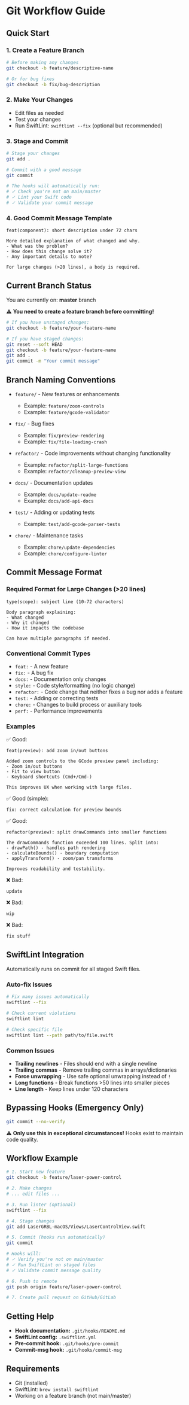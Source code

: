 # Git Workflow Guide

## Quick Start

### 1. Create a Feature Branch
```bash
# Before making any changes
git checkout -b feature/descriptive-name

# Or for bug fixes
git checkout -b fix/bug-description
```

### 2. Make Your Changes
- Edit files as needed
- Test your changes
- Run SwiftLint: `swiftlint --fix` (optional but recommended)

### 3. Stage and Commit
```bash
# Stage your changes
git add .

# Commit with a good message
git commit

# The hooks will automatically run:
# ✓ Check you're not on main/master
# ✓ Lint your Swift code
# ✓ Validate your commit message
```

### 4. Good Commit Message Template
```
feat(component): short description under 72 chars

More detailed explanation of what changed and why.
- What was the problem?
- How does this change solve it?
- Any important details to note?

For large changes (>20 lines), a body is required.
```

## Current Branch Status

You are currently on: **master** branch

⚠️ **You need to create a feature branch before committing!**

```bash
# If you have unstaged changes:
git checkout -b feature/your-feature-name

# If you have staged changes:
git reset --soft HEAD
git checkout -b feature/your-feature-name
git add .
git commit -m "Your commit message"
```

## Branch Naming Conventions

- `feature/` - New features or enhancements
  - Example: `feature/zoom-controls`
  - Example: `feature/gcode-validator`

- `fix/` - Bug fixes
  - Example: `fix/preview-rendering`
  - Example: `fix/file-loading-crash`

- `refactor/` - Code improvements without changing functionality
  - Example: `refactor/split-large-functions`
  - Example: `refactor/cleanup-preview-view`

- `docs/` - Documentation updates
  - Example: `docs/update-readme`
  - Example: `docs/add-api-docs`

- `test/` - Adding or updating tests
  - Example: `test/add-gcode-parser-tests`

- `chore/` - Maintenance tasks
  - Example: `chore/update-dependencies`
  - Example: `chore/configure-linter`

## Commit Message Format

### Required Format for Large Changes (>20 lines)

```
type(scope): subject line (10-72 characters)

Body paragraph explaining:
- What changed
- Why it changed
- How it impacts the codebase

Can have multiple paragraphs if needed.
```

### Conventional Commit Types

- `feat:` - A new feature
- `fix:` - A bug fix
- `docs:` - Documentation only changes
- `style:` - Code style/formatting (no logic change)
- `refactor:` - Code change that neither fixes a bug nor adds a feature
- `test:` - Adding or correcting tests
- `chore:` - Changes to build process or auxiliary tools
- `perf:` - Performance improvements

### Examples

✅ Good:
```
feat(preview): add zoom in/out buttons

Added zoom controls to the GCode preview panel including:
- Zoom in/out buttons
- Fit to view button  
- Keyboard shortcuts (Cmd+/Cmd-)

This improves UX when working with large files.
```

✅ Good (simple):
```
fix: correct calculation for preview bounds
```

✅ Good:
```
refactor(preview): split drawCommands into smaller functions

The drawCommands function exceeded 100 lines. Split into:
- drawPath() - handles path rendering
- calculateBounds() - boundary computation  
- applyTransform() - zoom/pan transforms

Improves readability and testability.
```

❌ Bad:
```
update
```

❌ Bad:
```
wip
```

❌ Bad:
```
fix stuff
```

## SwiftLint Integration

Automatically runs on commit for all staged Swift files.

### Auto-fix Issues
```bash
# Fix many issues automatically
swiftlint --fix

# Check current violations
swiftlint lint

# Check specific file
swiftlint lint --path path/to/file.swift
```

### Common Issues

- **Trailing newlines** - Files should end with a single newline
- **Trailing commas** - Remove trailing commas in arrays/dictionaries
- **Force unwrapping** - Use safe optional unwrapping instead of `!`
- **Long functions** - Break functions >50 lines into smaller pieces
- **Line length** - Keep lines under 120 characters

## Bypassing Hooks (Emergency Only)

```bash
git commit --no-verify
```

⚠️ **Only use this in exceptional circumstances!** Hooks exist to maintain code quality.

## Workflow Example

```bash
# 1. Start new feature
git checkout -b feature/laser-power-control

# 2. Make changes
# ... edit files ...

# 3. Run linter (optional)
swiftlint --fix

# 4. Stage changes
git add LaserGRBL-macOS/Views/LaserControlView.swift

# 5. Commit (hooks run automatically)
git commit

# Hooks will:
# ✓ Verify you're not on main/master  
# ✓ Run SwiftLint on staged files
# ✓ Validate commit message quality

# 6. Push to remote
git push origin feature/laser-power-control

# 7. Create pull request on GitHub/GitLab
```

## Getting Help

- **Hook documentation:** `.git/hooks/README.md`
- **SwiftLint config:** `.swiftlint.yml`
- **Pre-commit hook:** `.git/hooks/pre-commit`
- **Commit-msg hook:** `.git/hooks/commit-msg`

## Requirements

- Git (installed)
- SwiftLint: `brew install swiftlint`
- Working on a feature branch (not main/master)

